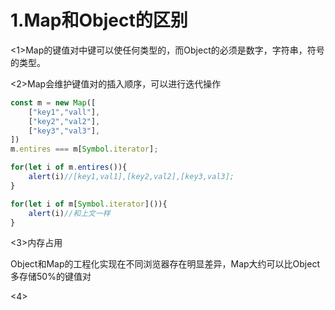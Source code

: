 # 1.Map和Object的区别

<1>Map的键值对中键可以使任何类型的，而Object的必须是数字，字符串，符号的类型。

<2>Map会维护键值对的插入顺序，可以进行迭代操作



```js
const m = new Map([
    ["key1","vall"],
    ["key2","val2"],
    ["key3","val3"],
])
m.entires === m[Symbol.iterator];

for(let i of m.entires()){
    alert(i)//[key1,val1],[key2,val2],[key3,val3];
}

for(let i of m[Symbol.iterator]()){
    alert(i)//和上文一样
}
```

<3>内存占用

Object和Map的工程化实现在不同浏览器存在明显差异，Map大约可以比Object多存储50%的键值对

<4>
